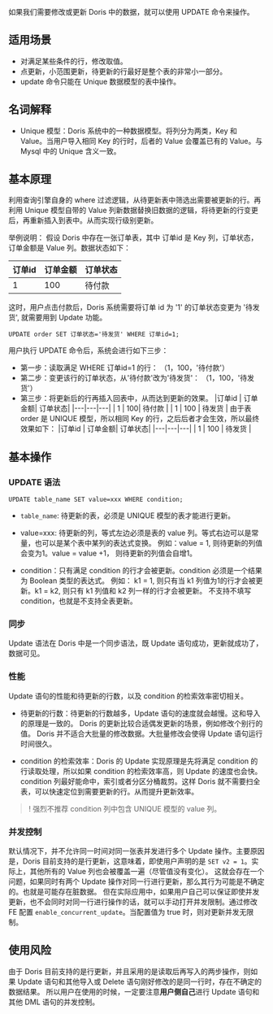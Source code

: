 如果我们需要修改或更新 Doris 中的数据，就可以使用 UPDATE 命令来操作。

## 适用场景
+ 对满足某些条件的行，修改取值。
+ 点更新，小范围更新，待更新的行最好是整个表的非常小一部分。
+ update 命令只能在 Unique 数据模型的表中操作。

## 名词解释
- Unique 模型：Doris 系统中的一种数据模型。将列分为两类，Key 和 Value。当用户导入相同 Key 的行时，后者的 Value 会覆盖已有的 Value。与 Mysql 中的 Unique 含义一致。

## 基本原理
利用查询引擎自身的 where 过滤逻辑，从待更新表中筛选出需要被更新的行。再利用 Unique 模型自带的 Value 列新数据替换旧数据的逻辑，将待更新的行变更后，再重新插入到表中。从而实现行级别更新。

举例说明：
假设 Doris 中存在一张订单表，其中 订单id 是 Key 列，订单状态，订单金额是 Value 列。数据状态如下：

|订单id | 订单金额| 订单状态|
|---|---|---|
| 1 | 100| 待付款 |

这时，用户点击付款后，Doris 系统需要将订单 id 为 '1' 的订单状态变更为 '待发货', 就需要用到 Update 功能。

```
UPDATE order SET 订单状态='待发货' WHERE 订单id=1;
```

用户执行 UPDATE 命令后，系统会进行如下三步：

+ 第一步：读取满足 WHERE 订单id=1 的行：
	（1，100，'待付款'）
+ 第二步：变更该行的订单状态，从'待付款'改为'待发货'：
	（1，100，'待发货'）
+ 第三步：将更新后的行再插入回表中，从而达到更新的效果。
|订单id | 订单金额| 订单状态|
|---|---|---|
        | 1 | 100| 待付款 |
        | 1 | 100 | 待发货 |
由于表 order 是 UNIQUE 模型，所以相同 Key 的行，之后后者才会生效，所以最终效果如下： 
|订单id | 订单金额| 订单状态|
|---|---|---|
| 1 | 100 | 待发货 |

## 基本操作

### UPDATE 语法
`UPDATE table_name SET value=xxx WHERE condition;`

- `table_name`: 待更新的表，必须是 UNIQUE 模型的表才能进行更新。

- value=xxx: 待更新的列，等式左边必须是表的 value 列。等式右边可以是常量，也可以是某个表中某列的表达式变换。
例如：value = 1, 则待更新的列值会变为1。value = value +1， 则待更新的列值会自增1。

- condition：只有满足 condition 的行才会被更新。condition 必须是一个结果为 Boolean 类型的表达式。
例如： k1 = 1, 则只有当 k1 列值为1的行才会被更新。k1 = k2, 则只有 k1 列值和 k2 列一样的行才会被更新。
不支持不填写 condition，也就是不支持全表更新。 

### 同步
Update 语法在 Doris 中是一个同步语法，既 Update 语句成功，更新就成功了，数据可见。

### 性能
Update 语句的性能和待更新的行数，以及 condition 的检索效率密切相关。
- 待更新的行数：待更新的行数越多，Update 语句的速度就会越慢。这和导入的原理是一致的。
Doris 的更新比较合适偶发更新的场景，例如修改个别行的值。
Doris 并不适合大批量的修改数据。大批量修改会使得 Update 语句运行时间很久。

- condition 的检索效率：Doris 的 Update 实现原理是先将满足 condition 的行读取处理，所以如果 condition 的检索效率高，则 Update 的速度也会快。
condition 列最好能命中，索引或者分区分桶裁剪。这样 Doris 就不需要扫全表，可以快速定位到需要更新的行。从而提升更新效率。

>! 强烈不推荐 condition 列中包含 UNIQUE 模型的 value 列。

### 并发控制

默认情况下，并不允许同一时间对同一张表并发进行多个 Update 操作。主要原因是，Doris 目前支持的是行更新，这意味着，即使用户声明的是 `SET v2 = 1`。实际上，其他所有的 Value 列也会被覆盖一遍（尽管值没有变化）。
这就会存在一个问题，如果同时有两个 Update 操作对同一行进行更新，那么其行为可能是不确定的。也就是可能存在脏数据。
但在实际应用中，如果用户自己可以保证即使并发更新，也不会同时对同一行进行操作的话，就可以手动打开并发限制。通过修改 FE 配置 `enable_concurrent_update`。当配置值为 true 时，则对更新并发无限制。

## 使用风险
由于 Doris 目前支持的是行更新，并且采用的是读取后再写入的两步操作，则如果 Update 语句和其他导入或 Delete 语句刚好修改的是同一行时，存在不确定的数据结果。
所以用户在使用的时候，一定要注意**用户侧自己**进行 Update 语句和其他 DML 语句的并发控制。
